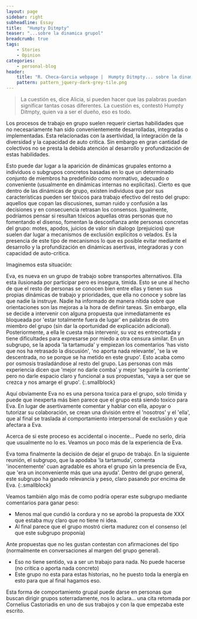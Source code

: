 ```yaml
---
layout: page
sidebar: right
subheadline: Essay
title:  "Humpty Ditmpty"
teaser: "...sobre la dinamica grupol"
breadcrumb: true
tags:
    - Stories
    - Opinion
categories:
    - personal-blog
header:
    title: "R. Checa-Garcia webpage |  Humpty Ditmpty... sobre la dinamica grupal"
    pattern: pattern_jquery-dark-grey-tile.png
---
```


> La cuestión es, dice Alicia, si pueden hacer que las palabras puedan significar tantas cosas diferentes.
> La cuestión es, contestó Humpty  Ditmpty, quien va a ser el dueño, eso es todo.



Los procesos de trabajo en grupo suelen requerir ciertas habilidades que no
necesariamente han sido convenientemente desarrolladas, integradas o implementadas.
Esta relacionadas con la asertividad, la integración de la diversidad y
la capacidad de auto critica. Sin embargo en gran cantidad de colectivos no se
presta la debida atención al desarrollo y profundización de estas habilidades.

Esto puede dar lugar a la aparición de dinámicas grupales entorno
a individuos o subgrupos concretos basadas en lo que un determinado conjunto
de miembros ha predefinido como normativo, adecuado
o conveniente (usualmente en dinámicas internas no explicitas).
Cierto es que dentro de las dinámicas de grupo, existen individuos que
por sus características pueden ser tóxicos para trabajo efectivo del resto del grupo:
aquellos que copan las discusiones, suman ruido y confusión a las decisiones y en
consecuencia retrasan los consensos. Igualmente, podríamos pensar si resultan tóxicos
aquellas otras personas que no fomentando el disenso, fomentan la desconfianza ante
personas concretas del grupo: motes, apodos, juicios de valor sin dialogo (prejuicios) que
suelen dar lugar a mecanismos de exclusión explícitos o velados. Es la presencia de este
tipo de mecanismos lo que es posible evitar mediante el desarrollo y la profundización
en dinámicas asertivas, integradoras y con capacidad de auto-critica.

Imaginemos esta situación:


Eva, es nueva en un grupo de trabajo sobre transportes alternativos. Ella esta ilusionada por participar pero es insegura, tímida. Esto se une al hecho de que el resto de personas se conocen bien entre ellas y tienen sus propias dinámicas de trabajo y prioridades, que ella
no conoce y sobre las que nadie la instruye. Nadie ha informado de manera nítida sobre que orientaciones son las mejoras a la hora de
definir tareas. Sin embargo, ella se decide a intervenir con alguna propuesta que inmediatamente es bloqueada por
'estar totalmente fuera de lugar' en palabras de otro miembro del grupo (sin dar la oportunidad de explicación adicional). Posteriormente, a ella le cuesta más intervenir, su voz es entrecortada y tiene dificultades para expresarse por miedo
a otra censura similar. En un subgrupo, se la apoda 'la tartamuda' y empiezan los comentarios
'has visto que nos ha retrasado la discusión', 'no aporta nada relevante', 'se la ve descentrada, no se porque se ha metido en este grupo'.
Esto acaba como por osmosis trasladándose al resto del grupo. Las personas con más experiencia dicen que
'mejor no darle comba' y mejor 'seguirle la corriente' pero no darle espacio claro y
funcional a sus propuestas, 'vaya a ser que se crezca y nos amarge el grupo'.
{:.smallblock}

Aquí obviamente Eva no es una persona toxica para el grupo, solo tímida y puede que inexperta
más bien parece que el grupo está siendo toxico para Eva. En lugar de asertivamente comentar y hablar
con ella, apoyar o tutorizar su colaboración, se crean una división entre el 'nosotros'
y el 'ella', que al final se traslada al comportamiento interpersonal de exclusión y que afectara a Eva.

Acerca de si este proceso es accidental o inocente... Puede no serlo, diría que usualmente no lo es. Veamos un poco más de la experiencia de Eva.

Eva toma finalmente la decisión de dejar el grupo de trabajo. En la siguiente reunión,
el subgrupo, que la apodaba 'la tartamuda', comenta 'inocentemente' cuan
agradable es ahora el grupo sin la presencia de Eva, que 'era un inconveniente más que
una ayuda'. Dentro del grupo general, este subgrupo ha ganado relevancia y peso, claro pasando por encima
de Eva.
{:.smallblock}

Veamos también algo más de como podría operar este subgrupo mediante comentarios para ganar peso:

- Menos mal que cundió la cordura y no se aprobó la propuesta de XXX que estaba muy claro que no tiene ni idea.
- Al final parece que el grupo mostró cierta madurez con el consenso (el que este subgrupo proponía)

Ante propuestas que no les gustan contestan con afirmaciones del tipo (normalmente en conversaciones al margen del grupo general).

- Eso no tiene sentido, va a ser un trabajo para nada. No puede hacerse (no critica o aporta nada concreto)
- Este grupo no esta para estas historias, no he puesto toda la energía en esto para que al final hagamos eso.

Esta forma de comportamiento grupal puede darse en personas que buscan dirigir grupos soterradamente,
nos lo aclara... una cita retomada por Cornelius Castoriadis en uno de sus trabajos y con la que empezaba este escrito.

